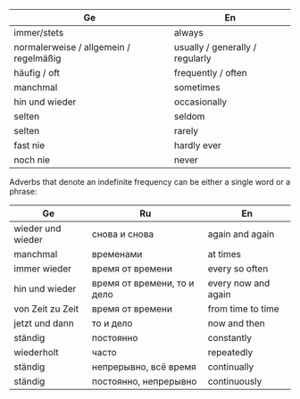 
| Ge                                     | En                              |
|----------------------------------------|---------------------------------|
| immer/stets                            | always                          |
| normalerweise / allgemein / regelmäßig | usually / generally / regularly |
| häufig / oft                           | frequently / often              |
| manchmal                               | sometimes                       |
| hin und wieder                         | occasionally                    |
| selten                                 | seldom                          |
| selten                                 | rarely                          |
| fast nie                               | hardly ever                     |
| noch nie                               | never                           |

Adverbs that denote an indefinite frequency can be either a single word or a phrase:

| Ge                | Ru                           | En                  |
|-------------------|------------------------------|---------------------|
| wieder und wieder | снова и снова                | again and again     | 
| manchmal          | временами                    | at times            | 
| immer wieder      | время от времени             | every so often      | 
| hin und wieder    | время от времени, то и дело  | every now and again | 
| von Zeit zu Zeit  | время от времени             | from time to time   | 
| jetzt und dann    | то и дело                    | now and then        | 
| ständig           | постоянно                    | constantly          | 
| wiederholt        | часто                        | repeatedly          | 
| ständig           | непрерывно, всё время        | continually         | 
| ständig           | постоянно, непрерывно        | continuously        | 